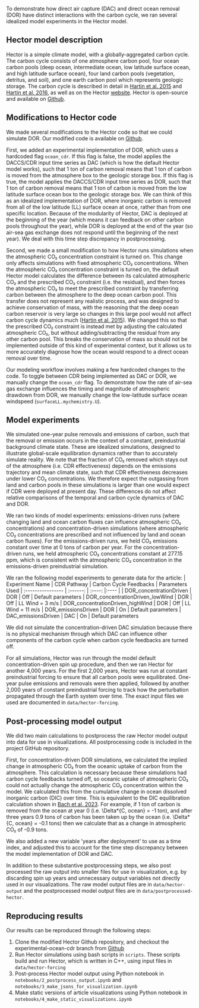 To demonstrate how direct air capture (DAC) and direct ocean removal (DOR) have distinct interactions with the carbon cycle, we ran several idealized model experiments in the Hector model.

## Hector model description

Hector is a simple climate model, with a globally-aggregated carbon cycle. The carbon cycle consists of one atmosphere carbon pool, four ocean carbon pools (deep ocean, intermediate ocean, low latitude surface ocean, and high latitude surface ocean), four land carbon pools (vegetation, detritus, and soil), and one earth carbon pool which represents geologic storage. The carbon cycle is described in detail in [Hartin et al. 2015](https://doi.org/10.5194/gmd-8-939-2015) and [Hartin et al. 2016](https://doi.org/10.5194/bg-13-4329-2016), as well as on the Hector [website](https://jgcri.github.io/hector/index.html). Hector is open-source and available on [Github](https://github.com/JGCRI/hector).

## Modifications to Hector code

We made several modifications to the Hector code so that we could simulate DOR. Our modified code is available on [Github](https://github.com/carbonplan/normalizing-cdr-accounting/).

First, we added an experimental implementation of DOR, which uses a hardcoded flag `ocean_cdr`. If this flag is false, the model applies the DACCS/CDR input time series as DAC (which is how the default Hector model works), such that 1 ton of carbon removal means that 1 ton of carbon is moved from the atmosphere box to the geologic storage box. If this flag is true, the model applies the DACCS/CDR input time series as DOR, such that 1 ton of carbon removal means that 1 ton of carbon is moved from the low latitude surface ocean box to the geologic storage box. We can think of this as an idealized implementation of DOR, where inorganic carbon is removed from all of the low latitude (LL) surface ocean at once, rather than from one specific location. Because of the modularity of Hector, DAC is deployed at the beginning of the year (which means it can feedback on other carbon pools throughout the year), while DOR is deployed at the end of the year (so air-sea gas exchange does not respond until the beginning of the next year). We deal with this time step discrepancy in postprocessing.

Second, we made a small modification to how Hector runs simulations when the atmospheric CO₂ concentration constraint is turned on. This change only affects simulations with fixed atmospheric CO₂ concentrations. When the atmospheric CO₂ concentration constraint is turned on, the default Hector model calculates the difference between its calculated atmospheric CO₂ and the prescribed CO₂ constraint (i.e. the residual), and then forces the atmospheric CO₂ to meet the prescribed constraint by transferring carbon between the atmosphere to the deep ocean carbon pool. This transfer does not represent any realistic process, and was designed to achieve conservation of mass, with the reasoning that the deep ocean carbon reservoir is very large so changes in this large pool would not affect carbon cycle dynamics much ([Hartin et al. 2015](https://doi.org/10.5194/gmd-8-939-2015)). We changed this so that the prescribed CO₂ constraint is instead met by adjusting the calculated atmospheric CO₂, but without adding/subtracting the residual from any other carbon pool. This breaks the conservation of mass so should not be implemented outside of this kind of experimental context, but it allows us to more accurately diagnose how the ocean would respond to a direct ocean removal over time.

Our modeling workflow involves making a few hardcoded changes to the code. To toggle between CDR being implemented as DAC or DOR, we manually change the `ocean_cdr` flag. To demonstrate how the rate of air-sea gas exchange influences the timing and magnitude of atmospheric drawdown from DOR, we manually change the low-latitude surface ocean windspeed (`surfaceLL.mychemistry.U`).

## Model experiments

We simulated one-year pulse removals and emissions of carbon, such that the removal or emission occurs in the context of a constant, preindustrial background climate state. These are idealized simulations, designed to illustrate global-scale equilibration dynamics rather than to accurately simulate reality. We note that the fraction of CO₂ removed which stays out of the atmosphere (i.e. CDR effectiveness) depends on the emissions trajectory and mean climate state, such that CDR effectiveness decreases under lower CO₂ concentrations. We therefore expect the outgassing from land and carbon pools in these simulations is larger than one would expect if CDR were deployed at present day. These differences do not affect relative comparisons of the temporal and carbon cycle dynamics of DAC and DOR.

We ran two kinds of model experiments: emissions-driven runs (where changing land and ocean carbon fluxes can influence atmospheric CO₂ concentrations) and concentration-driven simulations (where atmospheric CO₂ concentrations are prescribed and not influenced by land and ocean carbon fluxes). For the emissions-driven runs, we held CO₂ emissions constant over time at 0 tons of carbon per year. For the concentration-driven runs, we held atmospheric CO₂ concentrations constant at 277.15 ppm, which is consistent with the atmospheric CO₂ concentration in the emissions-driven preindustrial simulation.

We ran the following model experiments to generate data for the article:
| Experiment Name | CDR Pathway | Carbon Cycle Feedbacks | Parameters Used
| :---------------- | :------: | :----: |:---- |
| DOR_concentrationDriven | DOR | Off | Default parameters
| DOR_concentrationDriven_lowWind | DOR | Off | LL Wind = 3 m/s
| DOR_concentrationDriven_highWind | DOR | Off | LL Wind = 11 m/s
| DOR_emissionsDriven | DOR | On | Default parameters
| DAC_emissionsDriven | DAC | On | Default parameters

We did not simulate the concentration-driven DAC simulation because there is no physical mechanism through which DAC can influence other components of the carbon cycle when carbon cycle feedbacks are turned off.

For all simulations, Hector was run through the model default concentration-driven spin up procedure, and then we ran Hector for another 4,000 years. For the first 2,000 years, Hector was run at constant preindustrial forcing to ensure that all carbon pools were equilibrated. One-year pulse emissions and removals were then applied, followed by another 2,000 years of constant preindustrial forcing to track how the perturbation propagated through the Earth system over time. The exact input files we used are documented in `data/hector-forcing`.

## Post-processing model output

We did two main calculations to postprocess the raw Hector model output into data for use in visualizations. All postprocessing code is included in the project GitHub repository.

First, for concentration-driven DOR simulations, we calculated the implied change in atmospheric CO₂ from the oceanic uptake of carbon from the atmosphere. This calculation is necessary because these simulations had carbon cycle feedbacks turned off, so oceanic uptake of atmospheric CO₂ could not actually change the atmospheric CO₂ concentration within the model. We calculated this from the cumulative change in ocean dissolved inorganic carbon (DIC) over time. This is equivalent to the DIC equilibration calculation shown in [Bach et al. 2023](https://doi.org/10.1002/lol2.10330). For example, if 1 ton of carbon is removed from the ocean at year 0 (i.e. \Delta*{C, ocean} = -1 ton), and after three years 0.9 tons of carbon has been taken up by the ocean (i.e. \Delta*{C, ocean} = -0.1 tons) then we calculate that as a change in atmospheric CO₂ of -0.9 tons.

We also added a new variable 'years after deployment' to use as a time index, and adjusted this to account for the time step discrepancy between the model implementation of DOR and DAC.

In addition to these substantive postprocessing steps, we also post processed the raw output into smaller files for use in visualization, e.g. by discarding spin up years and unnecessary output variables not directly used in our visualizations. The raw model output files are in `data/hector-output` and the postprocessed model output files are in `data/postprocessed-hector`.

## Reproducing results

Our results can be reproduced through the following steps:

1. Clone the modified Hector Github repository, and checkout the experimental-ocean-cdr branch from [Github](https://github.com/carbonplan/normalizing-cdr-accounting/)
2. Run Hector simulations using bash scripts in `scripts`. These scripts build and run Hector, which is written in C++, using input files in `data/hector-forcing`
3. Post-process Hector model output using Python notebook in `notebooks/2_postprocess_output.ipynb` and `notebooks/3_make_jsons_for_visualization.ipynb`
4. Make static versions of article visualizations using Python notebook in `notebooks/4_make_static_visualizations.ipynb`
